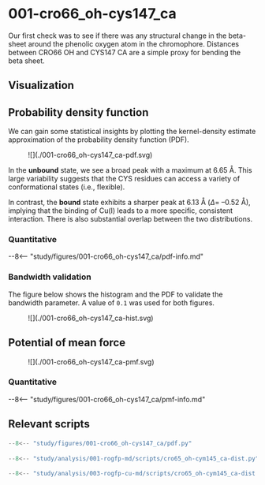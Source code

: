 # 001-cro66_oh-cys147_ca

Our first check was to see if there was any structural change in the beta-sheet around the phenolic oxygen atom in the chromophore.
Distances between CRO66 OH and CYS147 CA are a simple proxy for bending the beta sheet.

## Visualization

<div id="rogfp-view" class="mol-container"></div>
<script>
var uri = 'https://files.rcsb.org/view/1jc0.pdb';
jQuery.ajax( uri, {
    success: function(data) {
        // https://3dmol.org/doc/GLViewer.html
        let viewer = $3Dmol.createViewer(
            document.querySelector('#rogfp-view'),
            { backgroundAlpha: '0.0' }
        );
        let resi1 = 66;
        let atom1Name = "OH";
        let resi2 = 147;
        let atom2Name = "CA";
        viewer.addModel( data, 'pdb' );
        viewer.setStyle({chain: 'A'}, {cartoon: {color: 'spectrum', opacity: 0.65}});
        viewer.setStyle({chain: 'A', resi: 66}, {stick: {}, cartoon: {color: "spectrum", opacity: 0.65}});
        viewer.setStyle({chain: 'A', resi: 145}, {stick: {}, cartoon: {color: "spectrum", opacity: 0.65}});
        viewer.setStyle({chain: 'A', resi: 147}, {stick: {}, cartoon: {color: "spectrum", opacity: 0.65}});
        viewer.setStyle({chain: 'A', resi: 148}, {stick: {}, cartoon: {color: "spectrum", opacity: 0.65}});
        viewer.setStyle({chain: 'A', resi: 203}, {stick: {}, cartoon: {color: "spectrum", opacity: 0.65}});
        viewer.setStyle({chain: 'A', resi: 204}, {stick: {}, cartoon: {color: "spectrum", opacity: 0.65}});
        viewer.setStyle({chain: 'A', resi: 205}, {stick: {}, cartoon: {color: "spectrum", opacity: 0.65}});
        viewer.setStyle({chain: 'A', resi: 222}, {stick: {}, cartoon: {color: "spectrum", opacity: 0.65}});
        viewer.setStyle({chain: 'B'}, {});
        viewer.setStyle({chain: 'C'}, {});
        viewer.setView([ -184.47333957331193, -10.067926666942217, -44.53875969510262, 103.91875825735853, 0.9311870129599452, 0.33020463035200476, 0.03182696674634526, 0.15113799382206267 ]);
        let atom1 = viewer.getModel().selectedAtoms(
            {chain: 'A', resi: resi1, atom: atom1Name}
        )[0];
        let atom2 = viewer.getModel().selectedAtoms(
            {chain: 'A', resi: resi2, atom: atom2Name}
        )[0];
        viewer.addCylinder(
            {
                dashed: true,
                start: {x: atom1.x, y: atom1.y, z: atom1.z},
                end: {x: atom2.x, y: atom2.y, z: atom2.z},
                radius: 0.1,
                color: "#00b4d8"
            }
        );
        viewer.setClickable({}, true, function(atom,viewer,event,container) {
            console.log(viewer.getView());
        });
        viewer.render();
    },
    error: function(hdr, status, err) {
        console.error( "Failed to load " + uri + ": " + err );
    },
});
</script>

## Probability density function

We can gain some statistical insights by plotting the kernel-density estimate approximation of the probability density function (PDF).

<figure markdown>
![](./001-cro66_oh-cys147_ca-pdf.svg)
</figure>

In the **unbound** state, we see a broad peak with a maximum at 6.65 Å.
This large variability suggests that the CYS residues can access a variety of conformational states (i.e., flexible).

In contrast, the **bound** state exhibits a sharper peak at 6.13 Å ($\Delta =$ &ndash;0.52 Å), implying that the binding of Cu(I) leads to a more specific, consistent interaction.
There is also substantial overlap between the two distributions.

### Quantitative

--8<-- "study/figures/001-cro66_oh-cys147_ca/pdf-info.md"

### Bandwidth validation

The figure below shows the histogram and the PDF to validate the bandwidth parameter.
A value of `0.1` was used for both figures.

<figure markdown>
![](./001-cro66_oh-cys147_ca-hist.svg)
</figure>

## Potential of mean force

<figure markdown>
![](./001-cro66_oh-cys147_ca-pmf.svg)
</figure>

### Quantitative

--8<-- "study/figures/001-cro66_oh-cys147_ca/pmf-info.md"

## Relevant scripts

```python title="PDF figure"
--8<-- "study/figures/001-cro66_oh-cys147_ca/pdf.py"
```

```python title="roGFP2 distances"
--8<-- "study/analysis/001-rogfp-md/scripts/cro65_oh-cym145_ca-dist.py"
```

```python title="roGFP2 and Cu(I) distances"
--8<-- "study/analysis/003-rogfp-cu-md/scripts/cro65_oh-cym145_ca-dist.py"
```
